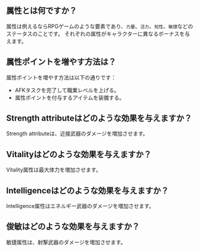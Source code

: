 ## 属性とは何ですか？
属性は例えるならRPGゲームのような要素であり、`力量`、`活力`、`知性`、`敏捷`などのステータスのことです。
それぞれの属性がキャラクターに異なるボーナスを与えます。

## 属性ポイントを増やす方法は？
属性ポイントを増やす方法は以下の通りです：
- AFKタスクを完了して職業レベルを上げる。
- 属性ポイントを付与するアイテムを装備する。

## Strength attributeはどのような効果を与えますか？
Strength attributeは、近接武器のダメージを増加させます。

## Vitalityはどのような効果を与えますか？
Vitality属性は最大体力を増加させます。

## Intelligenceはどのような効果を与えますか？
Intelligence属性はエネルギー武器のダメージを増加させます。

## 俊敏はどのような効果を与えますか？
敏捷属性は、射撃武器のダメージを増加させます。

